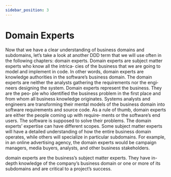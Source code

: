 ```yaml
---
sidebar_position: 3
---
```


# Domain Experts

Now that we have a clear understanding of business domains and subdomains, let’s
take a look at another DDD term that we will use often in the following chapters:
domain experts. Domain experts are subject matter experts who know all the intrica‐
cies of the business that we are going to model and implement in code. In other
words, domain experts are knowledge authorities in the software’s business domain.
The domain experts are neither the analysts gathering the requirements nor the engi‐
neers designing the system. Domain experts represent the business. They are the peo‐
ple who identified the business problem in the first place and from whom all business
knowledge originates. Systems analysts and engineers are transforming their mental
models of the business domain into software requirements and source code.
As a rule of thumb, domain experts are either the people coming up with require‐
ments or the software’s end users. The software is supposed to solve their problems.
The domain experts’ expertise can have different scopes. Some subject matter experts
will have a detailed understanding of how the entire business domain operates, while
others will specialize in particular subdomains. For example, in an online advertising
agency, the domain experts would be campaign managers, media buyers, analysts,
and other business stakeholders.

domain experts are the business’s subject matter experts.
They have in-depth knowledge of the company’s business domain or one or more of
its subdomains and are critical to a project’s success.
